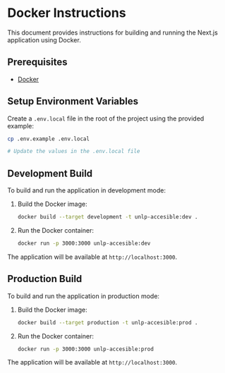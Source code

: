 # Docker Instructions

This document provides instructions for building and running the Next.js application using Docker.

## Prerequisites

- [Docker](https://www.docker.com/)

## Setup Environment Variables

Create a `.env.local` file in the root of the project using the provided example:

```sh
cp .env.example .env.local

# Update the values in the .env.local file
```

## Development Build

To build and run the application in development mode:

1. Build the Docker image:

   ```sh
   docker build --target development -t unlp-accesible:dev .
   ```

2. Run the Docker container:

   ```sh
   docker run -p 3000:3000 unlp-accesible:dev
   ```

The application will be available at `http://localhost:3000`.

## Production Build

To build and run the application in production mode:

1. Build the Docker image:

   ```sh
   docker build --target production -t unlp-accesible:prod .
   ```

2. Run the Docker container:

   ```sh
   docker run -p 3000:3000 unlp-accesible:prod
   ```

The application will be available at `http://localhost:3000`.
